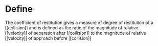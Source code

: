 # Define
The coefficient of restitution gives a measure of degree of restitution of a [[collision]] and is defined as the ratio of the magnitude of relative [[velocity]] of separation after [[collision]] to the magnitude of relative [[velocity]] of approach before [[collision]]